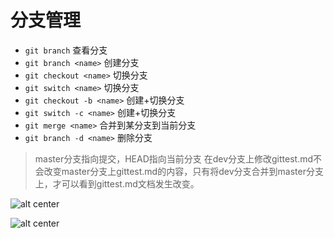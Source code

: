 # 分支管理    

+ `git branch` 查看分支
+ `git branch <name>` 创建分支
+ `git checkout <name>` 切换分支    
+ `git switch <name>` 切换分支
+ `git checkout -b <name>` 创建+切换分支
+ `git switch -c <name>` 创建+切换分支
+ `git merge <name>` 合并到某分支到当前分支
+ `git branch -d <name>` 删除分支  

> master分支指向提交，HEAD指向当前分支
  在dev分支上修改gittest.md不会改变master分支上gittest.md的内容，只有将dev分支合并到master分支上，才可以看到gittest.md文档发生改变。        

![alt center](https://img-blog.csdnimg.cn/20191209225146514.png?x-oss-process=image/watermark,type_ZmFuZ3poZW5naGVpdGk,shadow_10,text_aHR0cHM6Ly9ibG9nLmNzZG4ubmV0L2ljZWJlcmdfc3Nz,size_16,color_FFFFFF,t_70)      

![alt center](https://img-blog.csdnimg.cn/20191209225156328.png?x-oss-process=image/watermark,type_ZmFuZ3poZW5naGVpdGk,shadow_10,text_aHR0cHM6Ly9ibG9nLmNzZG4ubmV0L2ljZWJlcmdfc3Nz,size_16,color_FFFFFF,t_70)
